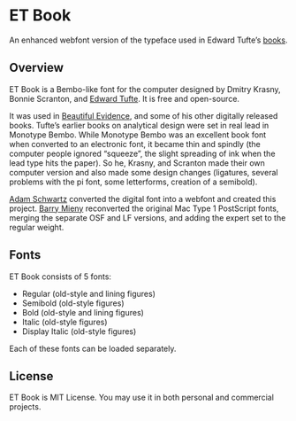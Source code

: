 # ET Book

An enhanced webfont version of the typeface used in Edward Tufte’s [books](https://www.edwardtufte.com/tufte/books_vdqi).

## Overview

ET Book is a Bembo-like font for the computer designed by Dmitry Krasny, Bonnie Scranton, and [Edward Tufte](https://www.edwardtufte.com/tufte). It is free and open-source.

It was used in [Beautiful Evidence](http://www.edwardtufte.com/tufte/books_be), and some of his other digitally released books. Tufte’s earlier books on analytical design were set in real lead in Monotype Bembo. While Monotype Bembo was an excellent book font when converted to an electronic font, it became thin and spindly (the computer people ignored “squeeze”, the slight spreading of ink when the lead type hits the paper). So he, Krasny, and Scranton made their own computer version and also made some design changes (ligatures, several problems with the pi font, some letterforms, creation of a semibold).

[Adam Schwartz](http://adamschwartz.co) converted the digital font into a webfont and created this project. [Barry Mieny](https://barry.mieny.com) reconverted the original Mac Type 1 PostScript fonts, merging the separate OSF and LF versions, and adding the expert set to the regular weight.

## Fonts

ET Book consists of 5 fonts:

- Regular (old-style and lining figures)
- Semibold (old-style figures)
- Bold (old-style and lining figures)
- Italic (old-style figures)
- Display Italic (old-style figures)

Each of these fonts can be loaded separately.

## License

ET Book is MIT License. You may use it in both personal and commercial projects.
